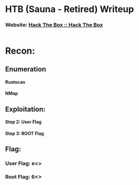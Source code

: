 # HTB (Sauna - Retired) Writeup
### Website: [Hack The Box :: Hack The Box](https://app.hackthebox.com/machines/229)

![]()


# Recon:
## Enumeration
#### Rustscan
#### NMap

## Exploitation:
#### Step 2: User Flag

#### Step 3: ROOT Flag

## Flag: 
### User Flag: e<<Snip>>
### Root Flag: 6<<Snip>>
